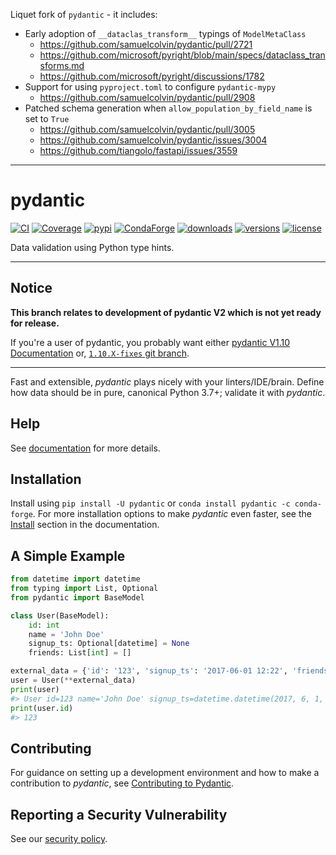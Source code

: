 Liquet fork of `pydantic` - it includes:
- Early adoption of `__dataclas_transform__` typings of `ModelMetaClass`
  - https://github.com/samuelcolvin/pydantic/pull/2721
  - https://github.com/microsoft/pyright/blob/main/specs/dataclass_transforms.md
  - https://github.com/microsoft/pyright/discussions/1782
- Support for using `pyproject.toml` to configure `pydantic-mypy`
  - https://github.com/samuelcolvin/pydantic/pull/2908
- Patched schema generation when `allow_population_by_field_name` is set to `True`
  - https://github.com/samuelcolvin/pydantic/pull/3005
  - https://github.com/samuelcolvin/pydantic/issues/3004
  - https://github.com/tiangolo/fastapi/issues/3559

---

# pydantic

[![CI](https://github.com/pydantic/pydantic/workflows/CI/badge.svg?event=push)](https://github.com/pydantic/pydantic/actions?query=event%3Apush+branch%3Amain+workflow%3ACI)
[![Coverage](https://coverage-badge.samuelcolvin.workers.dev/pydantic/pydantic.svg)](https://coverage-badge.samuelcolvin.workers.dev/redirect/pydantic/pydantic)
[![pypi](https://img.shields.io/pypi/v/pydantic.svg)](https://pypi.python.org/pypi/pydantic)
[![CondaForge](https://img.shields.io/conda/v/conda-forge/pydantic.svg)](https://anaconda.org/conda-forge/pydantic)
[![downloads](https://pepy.tech/badge/pydantic/month)](https://pepy.tech/project/pydantic)
[![versions](https://img.shields.io/pypi/pyversions/pydantic.svg)](https://github.com/pydantic/pydantic)
[![license](https://img.shields.io/github/license/pydantic/pydantic.svg)](https://github.com/pydantic/pydantic/blob/main/LICENSE)

Data validation using Python type hints.

---

## Notice

**This branch relates to development of pydantic V2 which is not yet ready for release.**

If you're a user of pydantic, you probably want either
[pydantic V1.10 Documentation](https://pydantic-docs.helpmanual.io/) or,
[`1.10.X-fixes` git branch](https://github.com/pydantic/pydantic/tree/1.10.X-fixes).

---

Fast and extensible, *pydantic* plays nicely with your linters/IDE/brain.
Define how data should be in pure, canonical Python 3.7+; validate it with *pydantic*.

## Help

See [documentation](https://pydantic-docs.helpmanual.io/) for more details.

## Installation

Install using `pip install -U pydantic` or `conda install pydantic -c conda-forge`.
For more installation options to make *pydantic* even faster,
see the [Install](https://pydantic-docs.helpmanual.io/install/) section in the documentation.

## A Simple Example

```py
from datetime import datetime
from typing import List, Optional
from pydantic import BaseModel

class User(BaseModel):
    id: int
    name = 'John Doe'
    signup_ts: Optional[datetime] = None
    friends: List[int] = []

external_data = {'id': '123', 'signup_ts': '2017-06-01 12:22', 'friends': [1, '2', b'3']}
user = User(**external_data)
print(user)
#> User id=123 name='John Doe' signup_ts=datetime.datetime(2017, 6, 1, 12, 22) friends=[1, 2, 3]
print(user.id)
#> 123
```

## Contributing

For guidance on setting up a development environment and how to make a
contribution to *pydantic*, see
[Contributing to Pydantic](https://pydantic-docs.helpmanual.io/contributing/).

## Reporting a Security Vulnerability

See our [security policy](https://github.com/pydantic/pydantic/security/policy).
